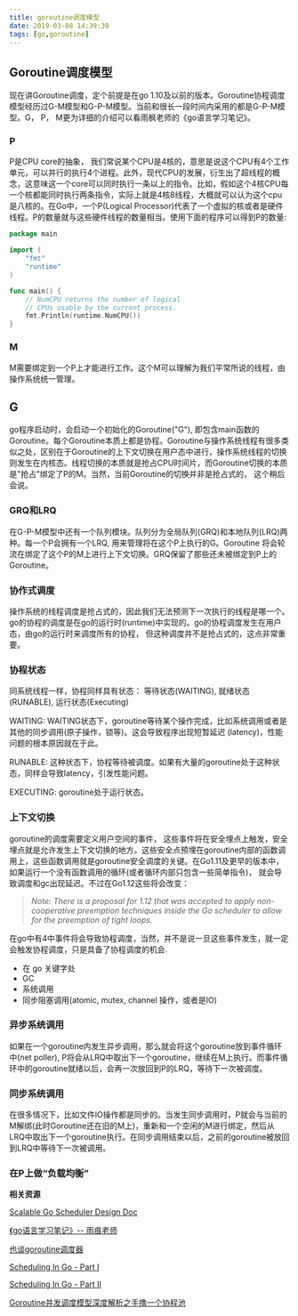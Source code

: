```yaml
---
title: goroutine调度模型
date: 2019-03-08 14:39:39
tags: [go,goroutine]
---
```


## Goroutine调度模型

现在讲Goroutine调度，定个前提是在go 1.10及以前的版本。Goroutine协程调度模型经历过G-M模型和G-P-M模型。当前和很长一段时间内采用的都是G-P-M模型。G， P， M更为详细的介绍可以看雨枫老师的《go语言学习笔记》。



### P

P是CPU core的抽象， 我们常说某个CPU是4核的，意思是说这个CPU有4个工作单元，可以并行的执行4个进程。此外，现代CPU的发展，衍生出了超线程的概念，这意味这一个core可以同时执行一条以上的指令。比如，假如这个4核CPU每一个核都能同时执行两条指令，实际上就是4核8线程，大概就可以认为这个cpu是八核的。在Go中，一个P(Logical Processor)代表了一个虚拟的核或者是硬件线程。P的数量就与这些硬件线程的数量相当。使用下面的程序可以得到P的数量:

```go
package main

import (
	"fmt"
	"runtime"
)

func main() {
	// NumCPU returns the number of logical
	// CPUs usable by the current process.
    fmt.Println(runtime.NumCPU())
}
```



### M

M需要绑定到一个P上才能进行工作。这个M可以理解为我们平常所说的线程，由操作系统统一管理。



## G

go程序启动时，会启动一个初始化的Goroutine("G"), 即包含main函数的Goroutine。每个Goroutine本质上都是协程。Goroutine与操作系统线程有很多类似之处，区别在于Goroutine的上下文切换在用户态中进行，操作系统线程的切换则发生在内核态。线程切换的本质就是抢占CPU时间片，而Goroutine切换的本质是"抢占"绑定了P的M。当然，当前Goroutine的切换并非是抢占式的， 这个稍后会说。



### GRQ和LRQ

在G-P-M模型中还有一个队列模块。队列分为全局队列(GRQ)和本地队列(LRQ)两种。每一个P会拥有一个LRQ, 用来管理将在这个P上执行的G。Goroutine 将会轮流在绑定了这个P的M上进行上下文切换。GRQ保留了那些还未被绑定到P上的Goroutine。



### 协作式调度

操作系统的线程调度是抢占式的，因此我们无法预测下一次执行的线程是哪一个。go的协程的调度是在go的运行时(runtime)中实现的。go的协程调度发生在用户态，由go的运行时来调度所有的协程， 但这种调度并不是抢占式的，这点非常重要。



### 协程状态

同系统线程一样，协程同样具有状态： 等待状态(WAITING), 就绪状态(RUNABLE), 运行状态(Executing)

WAITING: WAITING状态下，goroutine等待某个操作完成，比如系统调用或者是其他的同步调用(原子操作，锁等)。这会导致程序出现短暂延迟 (latency)，性能问题的根本原因就在于此。

RUNABLE: 这种状态下，协程等待被调度。如果有大量的goroutine处于这种状态，同样会导致latency，引发性能问题。

EXECUTING: goroutine处于运行状态。



### 上下文切换

goroutine的调度需要定义用户空间的事件， 这些事件将在安全埋点上触发，安全埋点就是允许发生上下文切换的地方。这些安全点预埋在goroutine内部的函数调用上，这些函数调用就是goroutine安全调度的关键。在Go1.11及更早的版本中，如果运行一个没有函数调用的循环(或者循环内部只包含一些简单指令)， 就会导致调度和gc出现延迟。不过在Go1.12这些将会改变：

> *Note: There is a proposal for 1.12 that was accepted to apply non-cooperative preemption techniques inside the Go scheduler to allow for the preemption of tight loops.*

在go中有4中事件将会导致协程调度，当然，并不是说一旦这些事件发生，就一定会触发协程调度，只是具备了协程调度的机会.

- 在 go 关键字处
- GC
- 系统调用
- 同步阻塞调用(atomic, mutex, channel 操作，或者是IO)



### 异步系统调用

如果在一个goroutine内发生异步调用，那么就会将这个goroutine放到事件循环中(net poller), P将会从LRQ中取出下一个goroutine，继续在M上执行。而事件循环中的goroutine就绪以后，会再一次放回到P的LRQ，等待下一次被调度。

### 同步系统调用

在很多情况下，比如文件IO操作都是同步的。当发生同步调用时，P就会与当前的M解绑(此时Goroutine还在旧的M上)，重新和一个空闲的M进行绑定，然后从LRQ中取出下一个goroutine执行。在同步调用结束以后，之前的goroutine被放回到LRQ中等待下一次被调用。



### 在P上做“负载均衡”



**相关资源**

[Scalable Go Scheduler Design Doc](https://docs.google.com/document/d/1TTj4T2JO42uD5ID9e89oa0sLKhJYD0Y_kqxDv3I3XMw/edit#heading=h.mmq8lm48qfcw)

[《go语言学习笔记》-- 雨痕老师](https://github.com/qyuhen/book)

[也谈goroutine调度器](https://tonybai.com/2017/06/23/an-intro-about-goroutine-scheduler/)

[Scheduling In Go - Part I](https://www.ardanlabs.com/blog/2018/08/scheduling-in-go-part1.html)

[Scheduling In Go - Part II](https://www.ardanlabs.com/blog/2018/08/scheduling-in-go-part2.html)

[Goroutine并发调度模型深度解析之手撸一个协程池](https://segmentfault.com/a/1190000015464889)




